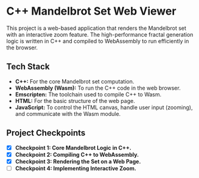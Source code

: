 # C++ Mandelbrot Set Web Viewer

This project is a web-based application that renders the Mandelbrot set with an interactive zoom feature. The high-performance fractal generation logic is written in C++ and compiled to WebAssembly to run efficiently in the browser.

## Tech Stack

* **C++:** For the core Mandelbrot set computation.
* **WebAssembly (Wasm):** To run the C++ code in the web browser.
* **Emscripten:** The toolchain used to compile C++ to Wasm.
* **HTML:** For the basic structure of the web page.
* **JavaScript:** To control the HTML canvas, handle user input (zooming), and communicate with the Wasm module.

## Project Checkpoints

- [X] **Checkpoint 1: Core Mandelbrot Logic in C++.**
- [X] **Checkpoint 2: Compiling C++ to WebAssembly.**
- [X] **Checkpoint 3: Rendering the Set on a Web Page.**
- [ ] **Checkpoint 4: Implementing Interactive Zoom.**